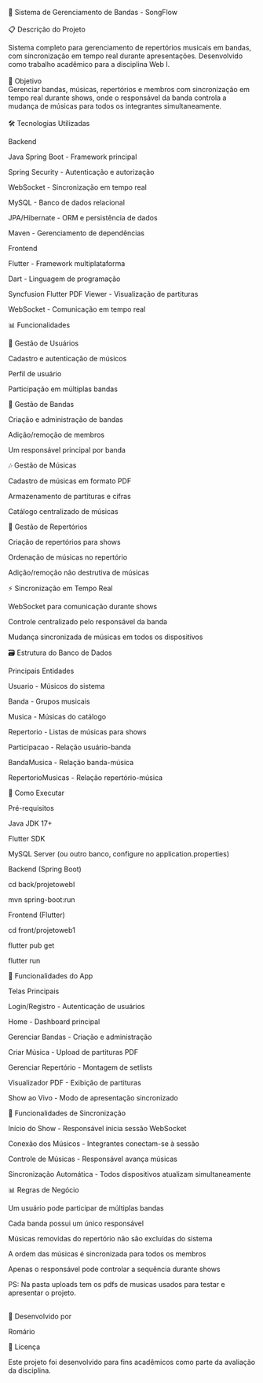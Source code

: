 🎵 Sistema de Gerenciamento de Bandas - SongFlow
<br>
<br>
📋 Descrição do Projeto

Sistema completo para gerenciamento de repertórios musicais em bandas, com sincronização em tempo real durante apresentações. Desenvolvido como trabalho acadêmico para a disciplina Web I.
<br>
<br>
🎯 Objetivo
<br>
Gerenciar bandas, músicas, repertórios e membros com sincronização em tempo real durante shows, onde o responsável da banda controla a mudança de músicas para todos os integrantes simultaneamente.
<br>
<br>
🛠️ Tecnologias Utilizadas

Backend

Java Spring Boot - Framework principal

Spring Security - Autenticação e autorização

WebSocket - Sincronização em tempo real

MySQL - Banco de dados relacional

JPA/Hibernate - ORM e persistência de dados

Maven - Gerenciamento de dependências



Frontend

Flutter - Framework multiplataforma

Dart - Linguagem de programação

Syncfusion Flutter PDF Viewer - Visualização de partituras

WebSocket - Comunicação em tempo real



📊 Funcionalidades


👤 Gestão de Usuários

Cadastro e autenticação de músicos

Perfil de usuário

Participação em múltiplas bandas


🎸 Gestão de Bandas

Criação e administração de bandas

Adição/remoção de membros

Um responsável principal por banda


🎶 Gestão de Músicas

Cadastro de músicas em formato PDF

Armazenamento de partituras e cifras

Catálogo centralizado de músicas


📖 Gestão de Repertórios

Criação de repertórios para shows

Ordenação de músicas no repertório

Adição/remoção não destrutiva de músicas


⚡ Sincronização em Tempo Real

WebSocket para comunicação durante shows

Controle centralizado pelo responsável da banda

Mudança sincronizada de músicas em todos os dispositivos


🗃️ Estrutura do Banco de Dados

Principais Entidades

Usuario - Músicos do sistema

Banda - Grupos musicais

Musica - Músicas do catálogo

Repertorio - Listas de músicas para shows

Participacao - Relação usuário-banda

BandaMusica - Relação banda-música

RepertorioMusicas - Relação repertório-música



🚀 Como Executar


Pré-requisitos

Java JDK 17+

Flutter SDK

MySQL Server (ou outro banco, configure no application.properties)



Backend (Spring Boot)

cd back/projetowebI

mvn spring-boot:run


Frontend (Flutter)

cd front/projetoweb1

flutter pub get

flutter run


📱 Funcionalidades do App


Telas Principais

Login/Registro - Autenticação de usuários

Home - Dashboard principal

Gerenciar Bandas - Criação e administração

Criar Música - Upload de partituras PDF

Gerenciar Repertório - Montagem de setlists

Visualizador PDF - Exibição de partituras

Show ao Vivo - Modo de apresentação sincronizado



🎨 Funcionalidades de Sincronização

Início do Show - Responsável inicia sessão WebSocket

Conexão dos Músicos - Integrantes conectam-se à sessão

Controle de Músicas - Responsável avança músicas

Sincronização Automática - Todos dispositivos atualizam simultaneamente



📊 Regras de Negócio

Um usuário pode participar de múltiplas bandas

Cada banda possui um único responsável

Músicas removidas do repertório não são excluídas do sistema

A ordem das músicas é sincronizada para todos os membros

Apenas o responsável pode controlar a sequência durante shows



PS: Na pasta uploads tem os pdfs de musicas usados para testar e apresentar o projeto.
<br>
<br>

👥 Desenvolvido por

Romário
<br>

📄 Licença
<br>

Este projeto foi desenvolvido para fins acadêmicos como parte da avaliação da disciplina.
